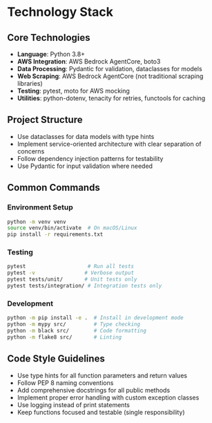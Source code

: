 # Technology Stack

## Core Technologies
- **Language**: Python 3.8+
- **AWS Integration**: AWS Bedrock AgentCore, boto3
- **Data Processing**: Pydantic for validation, dataclasses for models
- **Web Scraping**: AWS Bedrock AgentCore (not traditional scraping libraries)
- **Testing**: pytest, moto for AWS mocking
- **Utilities**: python-dotenv, tenacity for retries, functools for caching

## Project Structure
- Use dataclasses for data models with type hints
- Implement service-oriented architecture with clear separation of concerns
- Follow dependency injection patterns for testability
- Use Pydantic for input validation where needed

## Common Commands

### Environment Setup
```bash
python -m venv venv
source venv/bin/activate  # On macOS/Linux
pip install -r requirements.txt
```

### Testing
```bash
pytest                    # Run all tests
pytest -v                # Verbose output
pytest tests/unit/       # Unit tests only
pytest tests/integration/ # Integration tests only
```

### Development
```bash
python -m pip install -e .  # Install in development mode
python -m mypy src/         # Type checking
python -m black src/        # Code formatting
python -m flake8 src/       # Linting
```

## Code Style Guidelines
- Use type hints for all function parameters and return values
- Follow PEP 8 naming conventions
- Add comprehensive docstrings for all public methods
- Implement proper error handling with custom exception classes
- Use logging instead of print statements
- Keep functions focused and testable (single responsibility)